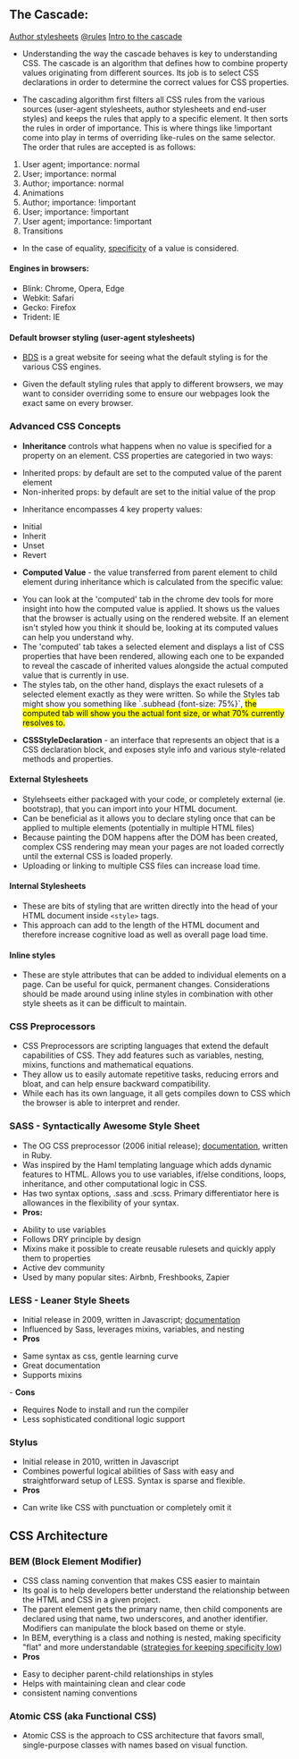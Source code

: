 ## The Cascade:

[Author stylesheets](https://developer.mozilla.org/en-US/docs/Web/CSS/Cascade#Author_stylesheets)
[@rules](https://developer.mozilla.org/en-US/docs/Web/CSS/At-rule)
[Intro to the cascade](https://developer.mozilla.org/en-US/docs/Web/CSS/Cascade#Origin_of_CSS_declarations)

- Understanding the way the cascade behaves is key to understanding CSS. The cascade is an algorithm that defines how to combine property values originating from different sources. Its job is to select CSS declarations in order to determine the correct values for CSS properties.

- The cascading algorithm first filters all CSS rules from the various sources (user-agent stylesheets, author stylesheets and end-user styles) and keeps the rules that apply to a specific element. It then sorts the rules in order of importance. This is where things like !important come into play in terms of overriding like-rules on the same selector. The order that rules are accepted is as follows:

<ol>
  <li>User agent; importance: normal</li>
  <li>User; importance: normal</li>
  <li>Author; importance: normal</li>
  <li>Animations</li>
  <li>Author; importance: !important</li>
  <li>User; importance: !important</li>
  <li>User agent; importance: !important</li>
  <li>Transitions</li>
</ol>

- In the case of equality, [specificity](https://developer.mozilla.org/en-US/docs/Web/CSS/Specificity) of a value is considered.

#### Engines in browsers:

<ul>
  <li>Blink: Chrome, Opera, Edge</li>
  <li>Webkit: Safari</li>
  <li>Gecko: Firefox</li>
  <li>Trident: IE</li>
</ul>

#### Default browser styling (user-agent stylesheets)

- [BDS](https://browserdefaultstyles.com/) is a great website for seeing what the default styling is for the various CSS engines.

- Given the default styling rules that apply to different browsers, we may want to consider overriding some to ensure our webpages look the exact same on every browser.

### Advanced CSS Concepts

- <strong>Inheritance</strong> controls what happens when no value is specified for a property on an element. CSS properties are categoried in two ways:
<ul>
  <li>Inherited props: by default are set to the computed value of the parent element</li>
  <li>Non-inherited props: by default are set to the initial value of the prop</li>
</ul>

- Inheritance encompasses 4 key property values:
<ul>
  <li>Initial</li>
  <li>Inherit</li>
  <li>Unset</li>
  <li>Revert</li>
</ul>

- <strong>Computed Value</strong> - the value transferred from parent element to child element during inheritance which is calculated from the specific value:
<ul>
  <li>You can look at the 'computed' tab in the chrome dev tools for more insight into how the computed value is applied. It shows us the values that the browser is actually using on the rendered website. If an element isn't styled how you think it should be, looking at its computed values can help you understand why.</li>
  <li>The 'computed' tab takes a selected element and displays a list of CSS properties that have been rendered, allowing each one to be expanded to reveal the cascade of inherited values alongside the actual computed value that is currently in use.</li>
  <li>The styles tab, on the other hand, displays the exact rulesets of a selected element exactly as they were written. So while the Styles tab might show you something like `.subhead {font-size: 75%}`, <mark>the computed tab will show you the actual font size, or what 70% currently resolves to.</mark></li>
</ul>

* <strong>CSSStyleDeclaration</strong> - an interface that represents an object that is a CSS declaration block, and exposes style info and various style-related methods and properties.

#### External Stylesheets

- Stylehseets either packaged with your code, or completely external (ie. bootstrap), that you can import into your HTML document.
- Can be beneficial as it allows you to declare styling once that can be applied to multiple elements (potentially in multiple HTML files)
- Because painting the DOM happens after the DOM has been created, complex CSS rendering may mean your pages are not loaded correctly until the external CSS is loaded properly.
- Uploading or linking to multiple CSS files can increase load time.

#### Internal Stylesheets

- These are bits of styling that are written directly into the head of your HTML document inside `<style>` tags.
- This approach can add to the length of the HTML document and therefore increase cognitive load as well as overall page load time.

#### Inline styles

- These are style attributes that can be added to individual elements on a page. Can be useful for quick, permanent changes. Considerations should be made around using inline styles in combination with other style sheets as it can be difficult to maintain.

### CSS Preprocessors

- CSS Preprocessors are scripting languages that extend the default capabilities of CSS. They add features such as variables, nesting, mixins, functions and mathematical equations.
- They allow us to easily automate repetitive tasks, reducing errors and bloat, and can help ensure backward compatibility.
- While each has its own language, it all gets compiles down to CSS which the browser is able to interpret and render.

### SASS - Syntactically Awesome Style Sheet

- The OG CSS preprocessor (2006 initial release); [documentation](https://sass-lang.com/), written in Ruby.
- Was inspired by the Haml templating language which adds dynamic features to HTML. Allows you to use variables, if/else conditions, loops, inheritance, and other computational logic in CSS.
- Has two syntax options, .sass and .scss. Primary differentiator here is allowances in the flexibility of your syntax.
- <strong>Pros:</strong>
<ul>
  <li>Ability to use variables</li>
  <li>Follows DRY principle by design</li>
  <li>Mixins make it possible to create reusable rulesets and quickly apply them to properties</li>
  <li>Active dev community</li>
  <li>Used by many popular sites: Airbnb, Freshbooks, Zapier</li>
</ul>

### LESS - Leaner Style Sheets

- Initial release in 2009, written in Javascript; [documentation](http://lesscss.org/#overview)
- Influenced by Sass, leverages mixins, variables, and nesting
- <strong>Pros</strong>
<ul>
  <li>Same syntax as css, gentle learning curve</li>
  <li>Great documentation</li>
  <li>Supports mixins</li>
</ul>
- <strong>Cons</strong>
<ul>
  <li>Requires Node to install and run the compiler</li>
  <li>Less sophisticated conditional logic support</li>
</ul>

### Stylus

- Initial release in 2010, written in Javascript
- Combines powerful logical abilities of Sass with easy and straightforward setup of LESS. Syntax is sparse and flexible.
- <strong>Pros</strong>
<ul>
  <li>Can write like CSS with punctuation or completely omit it</li>
</ul>

## CSS Architecture

### BEM (Block Element Modifier)

- CSS class naming convention that makes CSS easier to maintain
- Its goal is to help developers better understand the relationship between the HTML and CSS in a given project.
- The parent element gets the primary name, then child components are declared using that name, two underscores, and another identifier. Modifiers can manipulate the block based on theme or style.
- In BEM, everything is a class and nothing is nested, making specificity "flat" and more understandable ([strategies for keeping specificity low](https://css-tricks.com/strategies-keeping-css-specificity-low/))
- <strong>Pros</strong>
<ul>
  <li>Easy to decipher parent-child relationships in styles</li>
  <li>Helps with maintaining clean and clear code</li>
  <li>consistent naming conventions</li>
</ul>

### Atomic CSS (aka Functional CSS)

- Atomic CSS is the approach to CSS architecture that favors small, single-purpose classes with names based on visual function.
